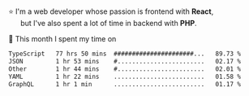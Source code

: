 ⭐ I'm a web developer whose passion is frontend with <b>React</b>,<br/>
&nbsp; &nbsp; &nbsp; but I've also spent a lot of time in backend with <b>PHP</b>.

📅 This month I spent my time on

<!--START_SECTION:waka-->

```txt
TypeScript   77 hrs 50 mins  ######################...   89.73 %
JSON         1 hr 53 mins    #........................   02.17 %
Other        1 hr 44 mins    #........................   02.01 %
YAML         1 hr 22 mins    .........................   01.58 %
GraphQL      1 hr 1 min      .........................   01.17 %
```

<!--END_SECTION:waka-->
